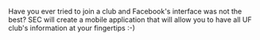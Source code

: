 Have you ever tried to join a club and Facebook's interface was not the best? SEC will create a mobile application that will allow you to have all UF club's information at your fingertips :-) 
